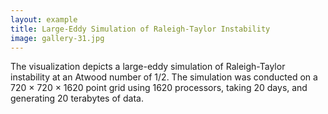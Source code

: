 ```yaml
---
layout: example
title: Large-Eddy Simulation of Raleigh-Taylor Instability 
image: gallery-31.jpg
---
```

The visualization depicts a large-eddy simulation of Raleigh-Taylor 
instability at an Atwood number of 1/2. The simulation was conducted on a 720 × 
720 × 1620 point grid using 1620 processors, taking 20 days, and generating 20 
terabytes of data.
